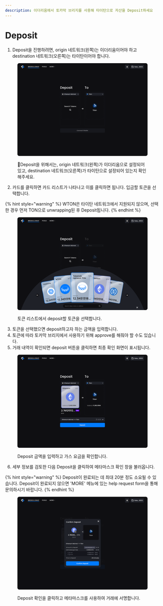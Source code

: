 ```yaml
---
description: 이더리움에서 토카막 브리지를 사용해 타이탄으로 자산을 Deposit하세요
---
```


# Deposit

1. Deposit을 진행하려면, origin 네트워크(왼쪽)는 이더리움이어야 하고 destination 네트워크(오른쪽)는 타이탄이어야 합니다.

<figure><img src="../../../.gitbook/assets/image (188).png" alt=""><figcaption><p>Deposit을 위해서는, origin 네트워크(왼쪽)가 이더리움으로 설정되어 있고, destination 네트워크(오른쪽)가 타이탄으로 설정되어 있는지 확인해주세요.</p></figcaption></figure>



2. 카드를 클릭하면 카드 리스트가 나타나고 이를 클릭하면 됩니다. 입금할 토큰을 선택합니다.

{% hint style="warning" %}
WTON은 타이탄 네트워크에서 지원되지 않으며, 선택한 경우 먼저 TON으로 unwrapping된 후 Deposit됩니다.
{% endhint %}

<figure><img src="../../../.gitbook/assets/image (145).png" alt=""><figcaption><p>토큰 리스트에서 deposit할 토큰을 선택합니다.</p></figcaption></figure>



3. 토큰을 선택했으면 deposit하고자 하는 금액을 입력합니다.
4. 토큰에 따라 토카막 브리지에서 사용하기 위해 approve를 해줘야 할 수도 있습니다.
5. 거래 내역이 확인되면 deposit 버튼을 클릭하면 최종 확인 화면이 표시됩니다.

<figure><img src="../../../.gitbook/assets/image (164).png" alt=""><figcaption><p>Deposit 금액을 입력하고 가스 요금을 확인합니다.</p></figcaption></figure>



6. 세부 정보를 검토한 다음 Deposit을 클릭하여 메타마스크 확인 창을 불러옵니다.

{% hint style="warning" %}
Deposit이 완료되는 데 최대 20분 정도 소요될 수 있습니다. Deposit이 완료되지 않으면 'MORE' 메뉴에 있는 help request form을 통해 문의하시기 바랍니다.
{% endhint %}

<figure><img src="../../../.gitbook/assets/image (123).png" alt=""><figcaption><p>Deposit 확인을 클릭하고 메타마스크를 사용하여 거래에 서명합니다.</p></figcaption></figure>
